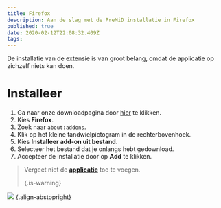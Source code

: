 ```yaml
---
title: Firefox
description: Aan de slag met de PreMiD installatie in Firefox
published: true
date: 2020-02-12T22:08:32.409Z
tags:
---
```


De installatie van de extensie is van groot belang, omdat de applicatie op zichzelf niets kan doen.

# Installeer
1. Ga naar onze downloadpagina door [hier](https://premid.app/downloads) te klikken.
2. Kies **Firefox**.
3. Zoek naar `about:addons`.
4. Klik op het kleine tandwielpictogram in de rechterbovenhoek.
5. Kies **Installeer add-on uit bestand**.
6. Selecteer het bestand dat je onlangs hebt gedownload.
7. Accepteer de installatie door op **Add** te klikken.

> Vergeet niet de [**applicatie**](/install) toe te voegen. 
> 
> {.is-warning}

![](https://img.icons8.com/color/2x/firefox.png) {.align-abstopright}